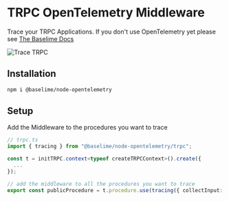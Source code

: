 # TRPC OpenTelemetry Middleware

Trace your TRPC Applications. If you don't use OpenTelemetry yet please see [The Baselime Docs](https://baselime.io/docs/sending-data/opentelemetry)

![Trace TRPC](trpc.png)

## Installation

```bash
npm i @baselime/node-opentelemetry
```

## Setup

Add the Middleware to the procedures you want to trace

```typescript
// trpc.ts
import { tracing } from "@baselime/node-opentelemetry/trpc";

const t = initTRPC.context<typeof createTRPCContext>().create({
  ...
});

// add the middleware to all the procedures you want to trace
export const publicProcedure = t.procedure.use(tracing({ collectInput: true }))
```
